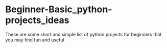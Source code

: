 # Beginner-Basic_python-projects_ideas
 These are some short and simple list of python projects for beginners that you may find fun and useful

